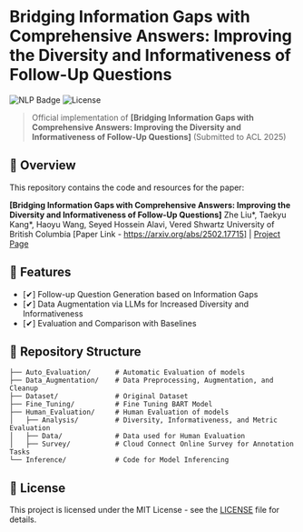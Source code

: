 # Bridging Information Gaps with Comprehensive Answers: Improving the Diversity and Informativeness of Follow-Up Questions

![NLP Badge](https://img.shields.io/badge/NLP-Research-blue)
![License](https://img.shields.io/badge/License-MIT-green)

> Official implementation of **[Bridging Information Gaps with Comprehensive Answers: Improving the Diversity and Informativeness of Follow-Up Questions]** (Submitted to ACL 2025)

## 📖 Overview

This repository contains the code and resources for the paper:

**[Bridging Information Gaps with Comprehensive Answers: Improving the Diversity and Informativeness of Follow-Up Questions]**
Zhe Liu*, Taekyu Kang*, Haoyu Wang, Seyed Hossein Alavi, Vered Shwartz
University of British Columbia
[Paper Link - https://arxiv.org/abs/2502.17715] | [Project Page](https://github.com/zheliu92/nlp_followupqg)

## 🚀 Features

- [✔] Follow-up Question Generation based on Information Gaps
- [✔] Data Augmentation via LLMs for Increased Diversity and Informativeness
- [✔] Evaluation and Comparison with Baselines

## 📂 Repository Structure

```
├── Auto_Evaluation/      # Automatic Evaluation of models
├── Data_Augmentation/    # Data Preprocessing, Augmentation, and Cleanup
├── Dataset/              # Original Dataset
├── Fine_Tuning/          # Fine Tuning BART Model 
├── Human_Evaluation/     # Human Evaluation of models
│   ├── Analysis/         # Diversity, Informativeness, and Metric Evaluation
│   ├── Data/             # Data used for Human Evaluation
│   ├── Survey/           # Cloud Connect Online Survey for Annotation Tasks
└── Inference/            # Code for Model Inferencing
```

## 📜 License

This project is licensed under the MIT License - see the [LICENSE](LICENSE) file for details.
